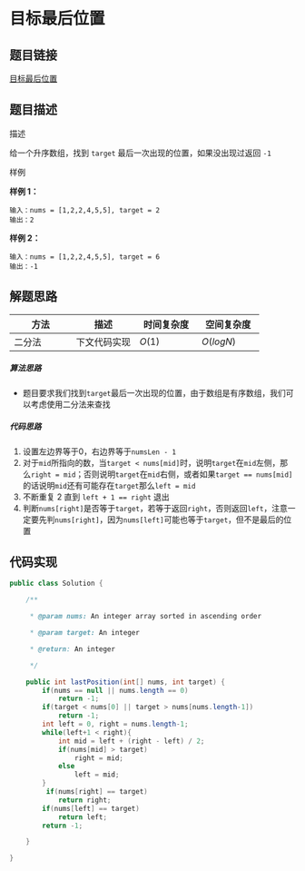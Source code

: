 
#  目标最后位置

## 题目链接

[目标最后位置](https://www.lintcode.com/problem/458/?_from=collection&fromId=161)

## 题目描述

描述

给一个升序数组，找到 `target` 最后一次出现的位置，如果没出现过返回 `-1`

样例

**样例 1：**

```
输入：nums = [1,2,2,4,5,5], target = 2
输出：2
```

**样例 2：**

```
输入：nums = [1,2,2,4,5,5], target = 6
输出：-1
```

## 解题思路

| <div style="width:70pt">方法</div>  |描述 |<div style="width:70pt">时间复杂度</div> |<div style="width:70pt">空间复杂度</div>|
|---|---|---|---|
|  二分法 | 下文代码实现  | $O(1)$|$O(logN)$|

##### 算法思路

- 题目要求我们找到`target`最后一次出现的位置，由于数组是有序数组，我们可以考虑使用二分法来查找

##### 代码思路

1. 设置左边界等于0，右边界等于`numsLen - 1`
2. 对于`mid`所指向的数，当`target < nums[mid]`时，说明`target`在`mid`左侧，那么`right = mid`；否则说明`target`在`mid`右侧，或者如果`target == nums[mid]`的话说明`mid`还有可能存在`target`那么`left = mid`
3. 不断重复 2 直到 `left + 1 == right` 退出
4. 判断`nums[right]`是否等于`target`，若等于返回`right`，否则返回`left`，注意一定要先判`nums[right]`，因为`nums[left]`可能也等于`target`，但不是最后的位置



## 代码实现

```java
public class Solution {

    /**

     * @param nums: An integer array sorted in ascending order

     * @param target: An integer

     * @return: An integer

     */

    public int lastPosition(int[] nums, int target) {
        if(nums == null || nums.length == 0)
            return -1;
        if(target < nums[0] || target > nums[nums.length-1])
            return -1;
        int left = 0, right = nums.length-1;
        while(left+1 < right){
            int mid = left + (right - left) / 2;
            if(nums[mid] > target)
                right = mid;
            else 
                left = mid;
        }
         if(nums[right] == target)
            return right;
        if(nums[left] == target)
            return left;
        return -1;

    }

}
```